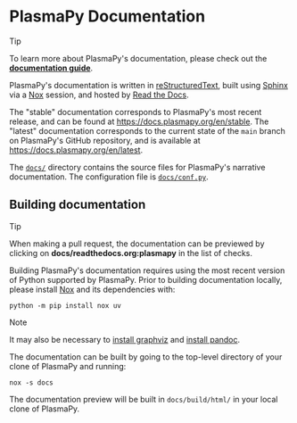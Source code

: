 # PlasmaPy Documentation

[**documentation guide**]: https://docs.plasmapy.org/en/latest/contributing/doc_guide.html
[Sphinx]: https://www.sphinx-doc.org
[Nox]: https://nox.thea.codes
[Read the Docs]: https://about.readthedocs.com
[reStructuredText]: https://www.sphinx-doc.org/en/master/usage/restructuredtext/basics.html#rst-primer
[`docs/`]: .
[`docs/conf.py`]: conf.py
[install graphviz]: https://graphviz.org/download
[install pandoc]: https://pandoc.org/installing.html

> [!TIP]
> To learn more about PlasmaPy's documentation, please check out the
> [**documentation guide**].

PlasmaPy's documentation is written in [reStructuredText], built using
[Sphinx] via a [Nox] session, and hosted by [Read the Docs].

The "stable" documentation corresponds to PlasmaPy's most recent
release, and can be found at https://docs.plasmapy.org/en/stable. The
"latest" documentation corresponds to the current state of the `main`
branch on PlasmaPy's GitHub repository, and is available at
https://docs.plasmapy.org/en/latest.

The [`docs/`] directory contains the source files for PlasmaPy's
narrative documentation. The configuration file is [`docs/conf.py`].

## Building documentation

> [!TIP]
> When making a pull request, the documentation can be previewed by
> clicking on **docs/readthedocs.org:plasmapy** in the list of checks.

Building PlasmaPy's documentation requires using the most recent version
of Python supported by PlasmaPy. Prior to building documentation
locally, please install [Nox] and its dependencies with:

```shell
python -m pip install nox uv
```

> [!NOTE]
> It may also be necessary to [install graphviz] and [install pandoc].

The documentation can be built by going to the top-level directory of
your clone of PlasmaPy and running:

```shell
nox -s docs
```

The documentation preview will be built in `docs/build/html/` in your
local clone of PlasmaPy.
